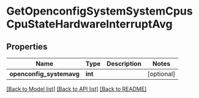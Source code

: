 # GetOpenconfigSystemSystemCpusCpuStateHardwareInterruptAvg

## Properties
Name | Type | Description | Notes
------------ | ------------- | ------------- | -------------
**openconfig_systemavg** | **int** |  | [optional] 

[[Back to Model list]](../README.md#documentation-for-models) [[Back to API list]](../README.md#documentation-for-api-endpoints) [[Back to README]](../README.md)


